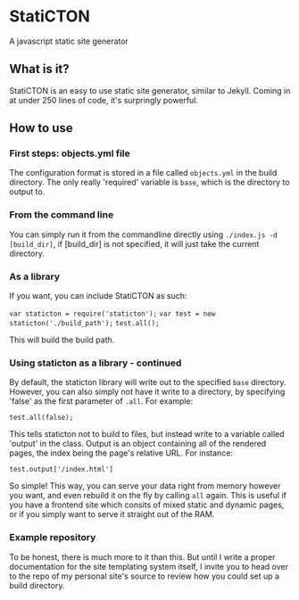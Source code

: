# StatiCTON
A javascript static site generator

## What is it?

StatiCTON is an easy to use static site generator, similar to Jekyll. Coming in at under 250 lines of code, it's surpringly powerful.

## How to use

### First steps: objects.yml file

The configuration format is stored in a file called `objects.yml` in the build directory. The only really 'required' variable is `base`, which is the directory to output to. 

### From the command line

You can simply run it from the commandline directly using `./index.js -d [build_dir]`, if [build_dir] is not specified, it will just take the current directory.

### As a library

If you want, you can include StatiCTON as such:

`var staticton = require('staticton');`
`var test = new staticton('./build_path');`
`test.all();`

This will build the build path.

### Using staticton as a library - continued

By default, the staticton library will write out to the specified `base` directory. However, you can also simply not have it write to a directory, by specifying 'false' as the first parameter of `.all`. For example:

`test.all(false);`

This tells staticton not to build to files, but instead write to a variable called 'output' in the class. Output is an object containing all of the rendered pages, the index being the page's relative URL. For instance:

`test.output['/index.html']`

So simple! This way, you can serve your data right from memory however you want, and even rebuild it on the fly by calling `all` again. This is useful if you have a frontend site which consits of mixed static and dynamic pages, or if you simply want to serve it straight out of the RAM.

### Example repository

To be honest, there is much more to it than this. But until I write a proper documentation for the site templating system itself, I invite you to head over to the repo of my personal site's source to review how you could set up a build directory.
    
